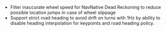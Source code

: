 - Filter inaccurate wheel speed for NavNative Dead Reckoning to reduce possible location jumps in case of wheel slippage
- Support strict road heading to avoid drift on turns with 1Hz by ability to disable heading interpolation for keypoints and road heading policy.
